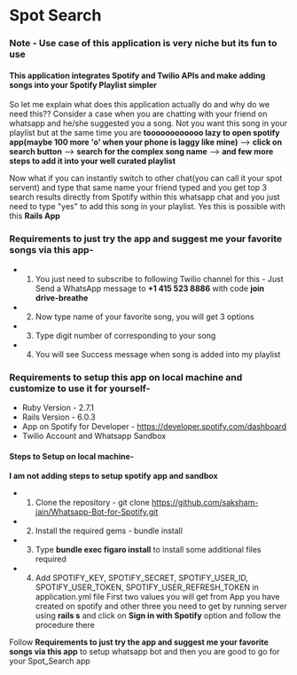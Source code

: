 # Spot Search

### Note - Use case of this application is very niche but its fun to use

#### This application integrates Spotify and Twilio APIs and make adding songs into your Spotify Playlist simpler

So let me explain what does this application actually do and why do we need this??
Consider a case when you are chatting with your friend on whatsapp and he/she suggested you a song. Not you want this song in your playlist but at the same time you are **toooooooooooo lazy to open spotify app(maybe 100 more 'o' when your phone is laggy like mine)** --> **click on search button** --> **search for the complex song name** --> **and few more steps to add it into your well curated playlist**  

Now what if you can instantly switch to other chat(you can call it your spot servent) and type that same name your friend typed and you get top 3 search results directly from Spotify within this whatsapp chat and you just need to type "yes" to add this song in your playlist. Yes this is possible with this **Rails App**

### Requirements to just try the app and suggest me your favorite songs via this app-
* 1) You just need to subscribe to following Twilio channel for this -
 Just Send a WhatsApp message to **+1 415 523 8886** with code **join drive-breathe** 

* 2) Now type name of your favorite song, you will get 3 options

* 3) Type digit number of corresponding to your song

* 4) You will see Success message when song is added into my playlist

### Requirements to setup this app on local machine and customize to use it for yourself-
* Ruby Version - 2.7.1
* Rails Version - 6.0.3
* App on Spotify for Developer - https://developer.spotify.com/dashboard
* Twilio Account and Whatsapp Sandbox

#### Steps to Setup on local machine-
**I am not adding steps to setup spotify app and sandbox**
* 1) Clone the repository -  git clone https://github.com/saksham-jain/Whatsapp-Bot-for-Spotify.git
* 2) Install the required gems - bundle install
* 3) Type **bundle exec figaro install** to install some additional files required
* 4) Add SPOTIFY_KEY, SPOTIFY_SECRET, SPOTIFY_USER_ID, SPOTIFY_USER_TOKEN, SPOTIFY_USER_REFRESH_TOKEN in application.yml file 
First two values you will get from App you have created on spotify and other three you need to get by running server using **rails s** and click on **Sign in with Spotify** option and follow the procedure there

Follow **Requirements to just try the app and suggest me your favorite songs via this app** to setup whatsapp bot and then you are good to go for your Spot_Search app
